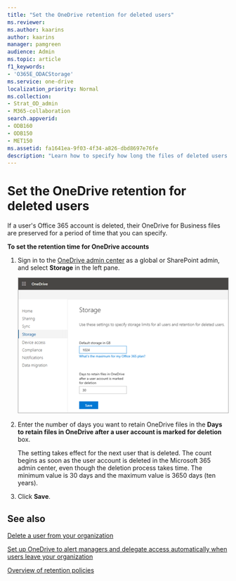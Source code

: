 ```yaml
---
title: "Set the OneDrive retention for deleted users"
ms.reviewer: 
ms.author: kaarins
author: kaarins
manager: pamgreen
audience: Admin
ms.topic: article
f1_keywords:
- 'O365E_ODACStorage'
ms.service: one-drive
localization_priority: Normal
ms.collection: 
- Strat_OD_admin
- M365-collaboration
search.appverid:
- ODB160
- ODB150
- MET150
ms.assetid: fa1641ea-9f03-4f34-a826-dbd8697e76fe
description: "Learn how to specify how long the files of deleted users are preserved using the OneDrive admin center. "
---
```


# Set the OneDrive retention for deleted users

If a user's Office 365 account is deleted, their OneDrive for Business files are preserved for a period of time that you can specify.
  
 **To set the retention time for OneDrive accounts**
  
1. Sign in to the [OneDrive admin center](https://admin.onedrive.com) as a global or SharePoint admin, and select **Storage** in the left pane.
    
    ![The Storage page of the OneDrive admin center](media/15942b88-2f71-4c85-87ec-eb14b88f8f93.png)
  
2. Enter the number of days you want to retain OneDrive files in the **Days to retain files in OneDrive after a user account is marked for deletion** box.
    
    The setting takes effect for the next user that is deleted. The count begins as soon as the user account is deleted in the Microsoft 365 admin center, even though the deletion process takes time. The minimum value is 30 days and the maximum value is 3650 days (ten years).
    
3. Click **Save**.
    
## See also

[Delete a user from your organization](/office365/admin/add-users/delete-a-user)
  
[Set up OneDrive to alert managers and delegate access automatically when users leave your organization](retention-and-deletion.md)
  
[Overview of retention policies](/office365/securitycompliance/retention-policies)


